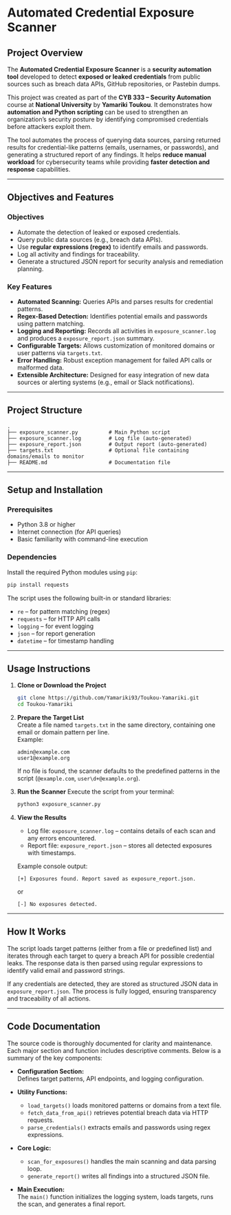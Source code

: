 # **Automated Credential Exposure Scanner**

## **Project Overview**

The **Automated Credential Exposure Scanner** is a **security automation tool** developed to detect **exposed or leaked credentials** from public sources such as breach data APIs, GitHub repositories, or Pastebin dumps.  

This project was created as part of the **CYB 333 – Security Automation** course at **National University** by **Yamariki Toukou**. It demonstrates how **automation and Python scripting** can be used to strengthen an organization’s security posture by identifying compromised credentials before attackers exploit them.

The tool automates the process of querying data sources, parsing returned results for credential-like patterns (emails, usernames, or passwords), and generating a structured report of any findings. It helps **reduce manual workload** for cybersecurity teams while providing **faster detection and response** capabilities.

---

## **Objectives and Features**

### **Objectives**
- Automate the detection of leaked or exposed credentials.  
- Query public data sources (e.g., breach data APIs).  
- Use **regular expressions (regex)** to identify emails and passwords.  
- Log all activity and findings for traceability.  
- Generate a structured JSON report for security analysis and remediation planning.  

### **Key Features**
- **Automated Scanning:** Queries APIs and parses results for credential patterns.  
- **Regex-Based Detection:** Identifies potential emails and passwords using pattern matching.  
- **Logging and Reporting:** Records all activities in `exposure_scanner.log` and produces a `exposure_report.json` summary.  
- **Configurable Targets:** Allows customization of monitored domains or user patterns via `targets.txt`.  
- **Error Handling:** Robust exception management for failed API calls or malformed data.  
- **Extensible Architecture:** Designed for easy integration of new data sources or alerting systems (e.g., email or Slack notifications).

---

## **Project Structure**

```
.
├── exposure_scanner.py          # Main Python script
├── exposure_scanner.log         # Log file (auto-generated)
├── exposure_report.json         # Output report (auto-generated)
├── targets.txt                  # Optional file containing domains/emails to monitor
├── README.md                    # Documentation file
```

---

## **Setup and Installation**

### **Prerequisites**
- Python 3.8 or higher  
- Internet connection (for API queries)  
- Basic familiarity with command-line execution  

### **Dependencies**
Install the required Python modules using `pip`:
```bash
pip install requests
```

The script uses the following built-in or standard libraries:
- `re` – for pattern matching (regex)
- `requests` – for HTTP API calls
- `logging` – for event logging
- `json` – for report generation
- `datetime` – for timestamp handling

---

## **Usage Instructions**

1. **Clone or Download the Project**
   ```bash
   git clone https://github.com/Yamariki93/Toukou-Yamariki.git
   cd Toukou-Yamariki
   ```

2. **Prepare the Target List**  
   Create a file named `targets.txt` in the same directory, containing one email or domain pattern per line.  
   Example:
   ```
   admin@example.com
   user1@example.org
   ```

   If no file is found, the scanner defaults to the predefined patterns in the script (`@example.com`, `user\d+@example.org`).

3. **Run the Scanner**
   Execute the script from your terminal:
   ```bash
   python3 exposure_scanner.py
   ```

4. **View the Results**
   - Log file: `exposure_scanner.log` – contains details of each scan and any errors encountered.  
   - Report file: `exposure_report.json` – stores all detected exposures with timestamps.

   Example console output:
   ```
   [+] Exposures found. Report saved as exposure_report.json.
   ```
   or  
   ```
   [-] No exposures detected.
   ```

---

## **How It Works**

The script loads target patterns (either from a file or predefined list) and iterates through each target to query a breach API for possible credential leaks. The response data is then parsed using regular expressions to identify valid email and password strings.  

If any credentials are detected, they are stored as structured JSON data in `exposure_report.json`. The process is fully logged, ensuring transparency and traceability of all actions.

---

## **Code Documentation**

The source code is thoroughly documented for clarity and maintenance. Each major section and function includes descriptive comments. Below is a summary of the key components:

- **Configuration Section:**  
  Defines target patterns, API endpoints, and logging configuration.  

- **Utility Functions:**  
  - `load_targets()` loads monitored patterns or domains from a text file.  
  - `fetch_data_from_api()` retrieves potential breach data via HTTP requests.  
  - `parse_credentials()` extracts emails and passwords using regex expressions.  

- **Core Logic:**  
  - `scan_for_exposures()` handles the main scanning and data parsing loop.  
  - `generate_report()` writes all findings into a structured JSON file.  

- **Main Execution:**  
  The `main()` function initializes the logging system, loads targets, runs the scan, and generates a final report.
